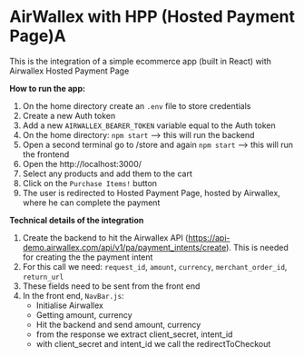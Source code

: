 # AirWallex with HPP (Hosted Payment Page)A

This is the integration of a simple ecommerce app (built in React) with Airwallex Hosted Payment Page

**How to run the app:**

1. On the home directory create an `.env` file to store credentials
2. Create a new Auth token
3. Add a new  `AIRWALLEX_BEARER_TOKEN` variable equal to the Auth token
4. On the home directory: `npm start` --> this will run the backend
5. Open a second terminal go to /store and again `npm start` --> this will run the frontend
6. Open the http://localhost:3000/
7. Select any products and add them to the cart
8. Click on the `Purchase Items!` button
9. The user is redirected to Hosted Payment Page, hosted by Airwallex, where he can complete the payment


**Technical details of the integration**
1. Create the backend to hit the Airwallex API (https://api-demo.airwallex.com/api/v1/pa/payment_intents/create). This is needed for creating the the payment intent 
2. For this call we need: `request_id`, `amount`, `currency`, `merchant_order_id`, `return_url`
3. These fields need to be sent from the front end
4. In the front end, `NavBar.js`:
    - Initialise Airwallex
    - Getting amount, currency
    - Hit the backend and send amount, currency
    - from the response we extract client_secret, intent_id
    - with client_secret and intent_id we call the redirectToCheckout


